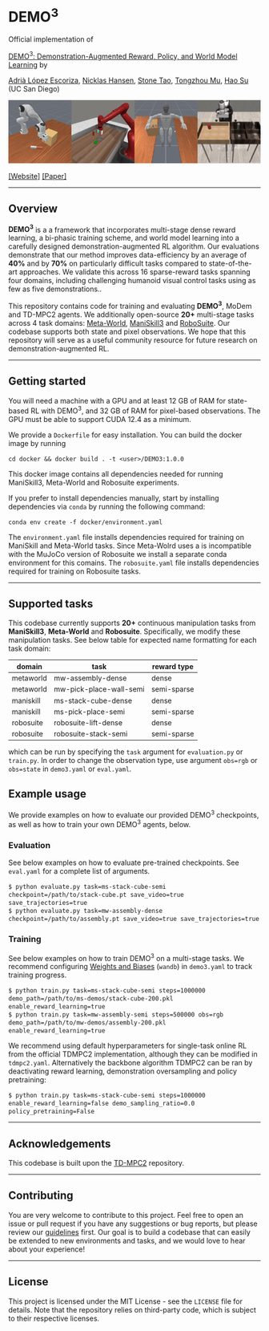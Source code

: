 <h1>DEMO<sup>3</sup></span></h1>

Official implementation of

[DEMO<sup>3</sup>: Demonstration-Augmented Reward, Policy, and World Model Learning](https://adrialopezescoriza.github.io/demo3/) by

[Adrià López Escoriza](https://adrialopezescoriza.github.io), [Nicklas Hansen](https://nicklashansen.github.io), [Stone Tao](https://www.stoneztao.com/), [Tongzhou Mu](https://cseweb.ucsd.edu/~t3mu/), [Hao Su](https://cseweb.ucsd.edu/~haosu) (UC San Diego)</br>

<img src="assets/0.gif" width="25%"><img src="assets/1.gif" width="25%"><img src="assets/2.gif" width="25%"><img src="assets/3.gif" width="25%"></br>

[[Website]](https://sites.google.com/view/icml2025demo3) [[Paper]](https://arxiv.org/abs/2310.16828)

----

## Overview

**DEMO<sup>3</sup>** is a a framework that incorporates multi-stage dense reward learning, a bi-phasic training scheme, and world model learning into a carefully designed demonstration-augmented RL algorithm. Our evaluations demonstrate that our method improves data-efficiency by an average of **40%** and by **70%** on particularly difficult tasks compared to state-of-the-art approaches. We validate this across 16 sparse-reward tasks spanning four domains, including challenging humanoid visual control tasks using as few as five demonstrations.. 

<!-- <img src="assets/8.png" width="100%" style="max-width: 640px"><br/> -->

This repository contains code for training and evaluating **DEMO<sup>3</sup>**, MoDem and TD-MPC2 agents. We additionally open-source **20+** multi-stage tasks across 4 task domains: [Meta-World](https://meta-world.github.io/), [ManiSkill3](https://maniskill.readthedocs.io/en/latest/#) and [RoboSuite](https://robosuite.ai/). Our codebase supports both state and pixel observations. We hope that this repository will serve as a useful community resource for future research on demonstration-augmented RL.

----

## Getting started

You will need a machine with a GPU and at least 12 GB of RAM for state-based RL with DEMO<sup>3</sup>, and 32 GB of RAM for pixel-based observations. The GPU must be able to support CUDA 12.4 as a minimum.

We provide a `Dockerfile` for easy installation. You can build the docker image by running

```
cd docker && docker build . -t <user>/DEMO3:1.0.0
```

This docker image contains all dependencies needed for running ManiSkill3, Meta-World and Robosuite experiments.

If you prefer to install dependencies manually, start by installing dependencies via `conda` by running the following command:

```
conda env create -f docker/environment.yaml
```

The `environment.yaml` file installs dependencies required for training on ManiSkill and Meta-World tasks. Since Meta-Wolrd uses a is incompatible with the MuJoCo version of Robosuite we install a separate conda environment for this comains. The `robosuite.yaml` file installs dependencies required for training on Robosuite tasks.

----

## Supported tasks

This codebase currently supports **20+** continuous manipulation tasks from **ManiSkill3**, **Meta-World** and **Robosuite**. Specifically, we modify these manipulation tasks. See below table for expected name formatting for each task domain:

| domain | task | reward type
| --- | --- | --- |
| metaworld | mw-assembly-dense         | dense
| metaworld | mw-pick-place-wall-semi   | semi-sparse
| maniskill | ms-stack-cube-dense       | dense
| maniskill | ms-pick-place-semi        | semi-sparse
| robosuite | robosuite-lift-dense      | dense
| robosuite | robosuite-stack-semi      | semi-sparse


which can be run by specifying the `task` argument for `evaluation.py` or `train.py`. In order to change the observation type, use argument `obs=rgb` or `obs=state` in `demo3.yaml` or `eval.yaml`.


## Example usage

We provide examples on how to evaluate our provided DEMO<sup>3</sup> checkpoints, as well as how to train your own DEMO<sup>3</sup> agents, below.

### Evaluation

See below examples on how to evaluate pre-trained checkpoints. See `eval.yaml` for a complete list of arguments.

```
$ python evaluate.py task=ms-stack-cube-semi checkpoint=/path/to/stack-cube.pt save_video=true save_trajectories=true
$ python evaluate.py task=mw-assembly-dense checkpoint=/path/to/assembly.pt save_video=true save_trajectories=true
```

### Training

See below examples on how to train DEMO<sup>3</sup> on a multi-stage tasks. We recommend configuring [Weights and Biases](https://wandb.ai) (`wandb`) in `demo3.yaml` to track training progress.

```
$ python train.py task=ms-stack-cube-semi steps=1000000 demo_path=/path/to/ms-demos/stack-cube-200.pkl enable_reward_learning=true
$ python train.py task=mw-assembly-semi steps=500000 obs=rgb demo_path=/path/to/mw-demos/assembly-200.pkl enable_reward_learning=true
```

We recommend using default hyperparameters for single-task online RL from the official TDMPC2 implementation, although they can be modified in `tdmpc2.yaml`. Alternatively the backbone algorithm TDMPC2 can be ran by deactivating reward learning, demonstration oversampling and policy pretraining:

```
$ python train.py task=ms-stack-cube-semi steps=1000000 enable_reward_learning=false demo_sampling_ratio=0.0 policy_pretraining=False
```

----

## Acknowledgements
This codebase is built upon the [TD-MPC2](https://github.com/nicklashansen/tdmpc2) repository.

----

## Contributing

You are very welcome to contribute to this project. Feel free to open an issue or pull request if you have any suggestions or bug reports, but please review our [guidelines](CONTRIBUTING.md) first. Our goal is to build a codebase that can easily be extended to new environments and tasks, and we would love to hear about your experience!

----

## License

This project is licensed under the MIT License - see the `LICENSE` file for details. Note that the repository relies on third-party code, which is subject to their respective licenses.
